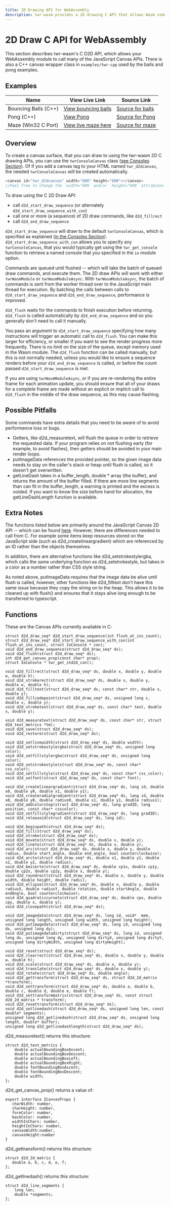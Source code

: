 ```yaml
---
title: 2D Drawing API for WebAssembly
description: twr-wasm provides a 2D drawing C API that allows Wasm code to call many JavaScript Canvas APIs.
---
```


# 2D Draw C API for WebAssembly

This section describes twr-wasm's C D2D API, which allows your WebAssembly module to call many of the JavaScript Canvas APIs.  There is also a C++ canvas wrapper class in `examples/twr-cpp` used by the balls and pong examples.

## Examples
| Name | View Live Link | Source Link |
| --------- | ------------ | ----------- |
| Bouncing Balls (C++) | [View bouncing balls](/examples/dist/balls/index.html) | [Source for balls](https://github.com/twiddlingbits/twr-wasm/tree/main/examples/balls) |
| Pong (C++) | [View Pong](/examples/dist/pong/index.html) | [Source for Pong](https://github.com/twiddlingbits/twr-wasm/tree/main/examples/pong) | 
| Maze (Win32 C Port) | [View live maze here](/examples/dist/maze/index.html) | [Source for maze](https://github.com/twiddlingbits/twr-wasm/tree/main/examples/maze) |


## Overview

To create a canvas surface, that you can draw to using the twr-wasm 2D C drawing APIs, you can use the `twrConsoleCanvas` class ([see Consoles Section](../gettingstarted/stdio.md)).  Of if you add a canvas tag to your HTML named `twr_d2dcanvas`, the needed `twrConsoleCanvas` will be created automatically.

~~~js
<canvas id="twr_d2dcanvas" width="600" height="600"></canvas>
//Feel free to change the `width="600` and/or `height="600` attributes.
~~~

To draw using the C 2D Draw API:

   - call `d2d_start_draw_sequence`  (or alternately `d2d_start_draw_sequence_with_con`)
   - call one or more (a sequence) of 2D draw commands, like `d2d_fillrect`
   - call `d2d_end_draw_sequence`

`d2d_start_draw_sequence` will draw to the default `twrConsoleCanvas`, which is specified as explained ([in the Consoles Section](../gettingstarted/stdio.md)).  `d2d_start_draw_sequence_with_con` allows you to specify any `twrConsoleCanvas`, that you would typically get using the `twr_get_console` function to retrieve a named console that you specified in the `io` module option.

 Commands are queued until flushed -- which will take the batch of queued draw commands, and execute them.  The 2D draw APIs will work with either `twrWasmModule` or `twrWasmModuleAsync`.   With `twrWasmModuleAsync`, the batch of commands is sent from the worker thread over to the JavaScript main thread for execution. By batching the calls between calls to `d2d_start_draw_sequence` and `d2d_end_draw_sequence`, performance is improved.

 `d2d_flush` waits for the commands to finish execution before returning.  `d2d_flush` is called automatically by `d2d_end_draw_sequence` and so you generally don't need to call it manually.

You pass an argument to `d2d_start_draw_sequence` specifying how many instructions will trigger an automatic call to `d2d_flush`.  You can make this larger for efficiency, or smaller if you want to see the render progress more frequently.  There is no limit on the size of the queue, except memory used in the Wasm module.  The `d2d_flush` function can be called manually, but this is not normally needed, unless you would like to ensure a sequence renders before your `d2d_end_draw_sequence` is called, or before the count passed `d2d_start_draw_sequence` is met.

If you are using `twrWasmModuleAsync`, or if you are re-rendering the entire frame for each animation update, you should ensure that all of your draws for a complete frame are made without an explicit or implicit call to `d2d_flush` in the middle of the draw sequence, as this may cause flashing.

## Possible Pitfalls
Some commands have extra details that you need to be aware of to avoid performance loss or bugs.

* Getters, like d2d_measuretext, will flush the queue in order to retrieve the requested data. If your program relies on not flushing early (for example, to avoid flashes), then getters should be avoided in your main render loops.
* putImageData references the provided pointer, so the given image data needs to stay on the caller's stack or heap until flush is called, so it doesn't get overwritten.
* getLineDash takes in a buffer_length, double * array (the buffer), and returns the amount of the buffer filled. If there are more line segments than can fit in the buffer_length, a warning is printed and the excess is voided. If you want to know the size before hand for allocation, the getLineDashLength function is available.

## Extra Notes
The functions listed below are primarily around the JavaScript Canvas 2D API -- which can be found [here](https://developer.mozilla.org/en-US/docs/Web/API/CanvasRenderingContext2D). However, there are differences needed to call from C.  For example some items keep resources stored on the JavaScript side (such as d2d_createlineargradient) which are referenced by an ID rather than the objects themselves.

In addition, there are alternative functions like d2d_setstrokestylergba,  which calls the same underlying function as d2d_setstrokestyle, but takes in a color as a number rather than CSS style string.

As noted above, putImageData requires that the image data be alive until flush is called, however, other functions like d2d_filltext don't have this same issue because they copy the string on to the heap. This allows it to be cleaned up with flush() and ensures that it stays alive long enough to be transferred to typescript.

## Functions
These are the Canvas APIs currently available in C:

~~~
struct d2d_draw_seq* d2d_start_draw_sequence(int flush_at_ins_count);
struct d2d_draw_seq* d2d_start_draw_sequence_with_con(int flush_at_ins_count, struct IoConsole * con);
void d2d_end_draw_sequence(struct d2d_draw_seq* ds);
void d2d_flush(struct d2d_draw_seq* ds);
int d2d_get_canvas_prop(const char* prop);
struct IoConsole * twr_get_std2d_con();

void d2d_fillrect(struct d2d_draw_seq* ds, double x, double y, double w, double h);
void d2d_strokerect(struct d2d_draw_seq* ds, double x, double y, double w, double h);
void d2d_filltext(struct d2d_draw_seq* ds, const char* str, double x, double y);
void d2d_fillcodepoint(struct d2d_draw_seq* ds, unsigned long c, double x, double y);
void d2d_stroketext(struct d2d_draw_seq* ds, const char* text, double x, double y);

void d2d_measuretext(struct d2d_draw_seq* ds, const char* str, struct d2d_text_metrics *tm);
void d2d_save(struct d2d_draw_seq* ds);
void d2d_restore(struct d2d_draw_seq* ds);

void d2d_setlinewidth(struct d2d_draw_seq* ds, double width);
void d2d_setstrokestylergba(struct d2d_draw_seq* ds, unsigned long color);
void d2d_setfillstylergba(struct d2d_draw_seq* ds, unsigned long color);
void d2d_setstrokestyle(struct d2d_draw_seq* ds, const char* css_color);
void d2d_setfillstyle(struct d2d_draw_seq* ds, const char* css_color);
void d2d_setfont(struct d2d_draw_seq* ds, const char* font);

void d2d_createlineargradient(struct d2d_draw_seq* ds, long id, double x0, double y0, double x1, double y1);
void d2d_createradialgradient(struct d2d_draw_seq* ds, long id, double x0, double y0, double radius0, double x1, double y1, double radius1);
void d2d_addcolorstop(struct d2d_draw_seq* ds, long gradID, long position, const char* csscolor);
void d2d_setfillstylegradient(struct d2d_draw_seq* ds, long gradID);
void d2d_releaseid(struct d2d_draw_seq* ds, long id);

void d2d_beginpath(struct d2d_draw_seq* ds);
void d2d_fill(struct d2d_draw_seq* ds);
void d2d_stroke(struct d2d_draw_seq* ds);
void d2d_moveto(struct d2d_draw_seq* ds, double x, double y);
void d2d_lineto(struct d2d_draw_seq* ds, double x, double y);
void d2d_arc(struct d2d_draw_seq* ds, double x, double y, double radius, double start_angle, double end_angle, bool counterclockwise);
void d2d_arcto(struct d2d_draw_seq* ds, double x1, double y1, double x2, double y2, double radius);
void d2d_bezierto(struct d2d_draw_seq* ds, double cp1x, double cp1y, double cp2x, double cp2y, double x, double y);
void d2d_roundrect(struct d2d_draw_seq* ds, double x, double y, double width, double height, double radii);
void d2d_ellipse(struct d2d_draw_seq* ds, double x, double y, double radiusX, double radiusY, double rotation, double startAngle, double endAngle, bool counterclockwise);
void d2d_quadraticcurveto(struct d2d_draw_seq* ds, double cpx, double cpy, double x, double y);
void d2d_closepath(struct d2d_draw_seq* ds);

void d2d_imagedata(struct d2d_draw_seq* ds, long id, void*  mem, unsigned long length, unsigned long width, unsigned long height);
void d2d_putimagedata(struct d2d_draw_seq* ds, long id, unsigned long dx, unsigned long dy);
void d2d_putimagedatadirty(struct d2d_draw_seq* ds, long id, unsigned long dx, unsigned long dy, unsigned long dirtyX, unsigned long dirtyY, unsigned long dirtyWidth, unsigned long dirtyHeight);

void d2d_reset(struct d2d_draw_seq* ds);
void d2d_clearrect(struct d2d_draw_seq* ds, double x, double y, double w, double h);
void d2d_scale(struct d2d_draw_seq* ds, double x, double y);
void d2d_translate(struct d2d_draw_seq* ds, double x, double y);
void d2d_rotate(struct d2d_draw_seq* ds, double angle);
void d2d_gettransform(struct d2d_draw_seq* ds, struct d2d_2d_matrix *transform);
void d2d_settransform(struct d2d_draw_seq* ds, double a, double b, double c, double d, double e, double f);
void d2d_settransformmatrix(struct d2d_draw_seq* ds, const struct d2d_2d_matrix * transform);
void d2d_resettransform(struct d2d_draw_seq* ds);
void d2d_setlinedash(struct d2d_draw_seq* ds, unsigned long len, const double* segments);
unsigned long d2d_getlinedash(struct d2d_draw_seq* ds, unsigned long length, double* buffer);
unsigned long d2d_getlinedashlength(struct d2d_draw_seq* ds);
~~~

d2d_measuretext() returns this structure:

~~~
struct d2d_text_metrics {
    double actualBoundingBoxAscent;
    double actualBoundingBoxDescent;
    double actualBoundingBoxLeft;
    double actualBoundingBoxRight;
    double fontBoundingBoxAscent;
    double fontBoundingBoxDescent;
    double width;
};
~~~


d2d_get_canvas_prop() returns a value of:

~~~
export interface ICanvasProps {
   charWidth: number,
   charHeight: number,
   foreColor: number,
   backColor: number,
   widthInChars: number,
   heightInChars: number,
   canvasWidth:number,
   canvasHeight:number
}

~~~

d2d_gettransform() returns this structure:
~~~
struct d2d_2d_matrix {
   double a, b, c, d, e, f;
};
~~~

d2d_getlinedash() returns this structure:
~~~
struct d2d_line_segments {
    long len;
    double *segments;
};
~~~